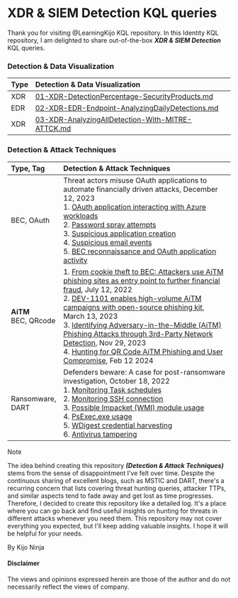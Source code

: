 # XDR & SIEM Detection KQL queries
Thank you for visiting @LearningKijo KQL repository.
In this Identity KQL repository, I am delighted to share out-of-the-box ***XDR & SIEM Detection*** KQL queries. 

### Detection & Data Visualization
| Type    | Detection & Data Visualization        |
|:--------|:--------------------------------------|
| XDR     | [01-XDR-DetectionPercentage-SecurityProducts.md](https://github.com/LearningKijo/KQL/blob/main/KQL-XDR-Hunting/XDR-SIEM-Detection/XDR-SIEM-Detection-Query-Repository/01-XDR-DetectionPercentage-SecurityProducts.md) |
| EDR     | [02-XDR-EDR-Endpoint-AnalyzingDailyDetections.md](https://github.com/LearningKijo/KQL/blob/main/KQL-XDR-Hunting/XDR-SIEM-Detection/XDR-SIEM-Detection-Query-Repository/02-XDR-EDR-Endpoint-AnalyzingDailyDetections.md) |
| XDR     | [03-XDR-AnalyzingAllDetection-With-MITRE-ATTCK.md](https://github.com/LearningKijo/KQL/blob/main/KQL-XDR-Hunting/XDR-SIEM-Detection/XDR-SIEM-Detection-Query-Repository/03-XDR-AnalyzingAllDetections-With-MITRE-ATTCK.md)

### Detection & Attack Techniques   
| Type, Tag   | Detection & Attack Techniques         |
|:------------|:--------------------------------------|
| BEC, OAuth | Threat actors misuse OAuth applications to automate financially driven attacks, December 12, 2023 <br> 1. [OAuth application interacting with Azure workloads](https://github.com/LearningKijo/KQL/blob/main/KQL-XDR-Hunting/XDR-SIEM-Detection/XDR-SIEM-AttackTechniques-Query-Repository/20231212-MSSecurityBlog-OAuthApplications-OAuthApptoAzureWorkloads.md) <br> 2. [Password spray attempts](https://github.com/LearningKijo/KQL/blob/main/KQL-XDR-Hunting/XDR-SIEM-Detection/XDR-SIEM-AttackTechniques-Query-Repository/20231212-MSSecurityBlog-OAuthApplications-PasswordSprayAttempts.md) <br> 3. [Suspicious application creation](https://github.com/LearningKijo/KQL/blob/main/KQL-XDR-Hunting/XDR-SIEM-Detection/XDR-SIEM-AttackTechniques-Query-Repository/20231212-MSSecurityBlog-OAuthApplications-SuspiciousAppCreation.md) <br> 4. [Suspicious email events](https://github.com/LearningKijo/KQL/blob/main/KQL-XDR-Hunting/XDR-SIEM-Detection/XDR-SIEM-AttackTechniques-Query-Repository/20231212-MSSecurityBlog-OAuthApplications-SuspiciousEmailEvents.md) <br> 5. [BEC reconnaissance and OAuth application activity](https://github.com/LearningKijo/KQL/blob/main/KQL-XDR-Hunting/XDR-SIEM-Detection/XDR-SIEM-AttackTechniques-Query-Repository/20231212-MSSecurityBlog-OAuthApplications-BECreconnaissanceOAuthApp.md) |
| **AiTM** <br> BEC, QRcode | 1. [From cookie theft to BEC: Attackers use AiTM phishing sites as entry point to further financial fraud](https://github.com/LearningKijo/KQL/blob/main/KQL-XDR-Hunting/XDR-SIEM-Detection/XDR-SIEM-AttackTechniques-Query-Repository/20220712-MSSecurityBlog-AiTM-HuntingQueries.md), July 12, 2022 <br> 2. [DEV-1101 enables high-volume AiTM campaigns with open-source phishing kit](https://github.com/LearningKijo/KQL/blob/main/KQL-XDR-Hunting/XDR-SIEM-Detection/XDR-SIEM-AttackTechniques-Query-Repository/20230313-MSSecurityBlog-AiTM-MicrosoftSentinel-AnalyticsTemplate.md), March 13, 2023 <br> 3. [Identifying Adversary-in-the-Middle (AiTM) Phishing Attacks through 3rd-Party Network Detection](https://github.com/LearningKijo/KQL/blob/main/KQL-XDR-Hunting/XDR-SIEM-Detection/XDR-SIEM-AttackTechniques-Query-Repository/20231129-MSSentinelBlog-AiTM-HuntingQueries.md), Nov 29, 2023 <br> 4. [Hunting for QR Code AiTM Phishing and User Compromise](https://github.com/LearningKijo/KQL/blob/main/KQL-XDR-Hunting/XDR-SIEM-Detection/XDR-SIEM-AttackTechniques-Query-Repository/20240212-MSSecExpertBlog-QRCodeAiTMPhishing.md), Feb 12 2024 |
| Ransomware, <br> DART| Defenders beware: A case for post-ransomware investigation, October 18, 2022 <br> 1. [Monitoring Task schedules](https://github.com/LearningKijo/KQL/blob/main/KQL-XDR-Hunting/XDR-SIEM-Detection/XDR-SIEM-AttackTechniques-Query-Repository/20221018-MSSecurityBlog-PostRansomware-Taskschedules.md) <br> 2. [Monitoring SSH connection](https://github.com/LearningKijo/KQL/blob/main/KQL-XDR-Hunting/XDR-SIEM-Detection/XDR-SIEM-AttackTechniques-Query-Repository/20221018-MSSecurityBlog-PostRansomware-SSHconnection.md) <br> 3. [Possible Impacket (WMI) module usage](https://github.com/LearningKijo/KQL/blob/main/KQL-XDR-Hunting/XDR-SIEM-Detection/XDR-SIEM-AttackTechniques-Query-Repository/20221018-MSSecurityBlog-PostRansomware-Impacket.md) <br> 4. [PsExec.exe usage](https://github.com/LearningKijo/KQL/blob/main/KQL-XDR-Hunting/XDR-SIEM-Detection/XDR-SIEM-AttackTechniques-Query-Repository/20221018-MSSecurityBlog-PostRansomware-PsExec.md) <br> 5. [WDigest credential harvesting](https://github.com/LearningKijo/KQL/blob/main/KQL-XDR-Hunting/XDR-SIEM-Detection/XDR-SIEM-AttackTechniques-Query-Repository/20221018-MSSecurityBlog-PostRansomware-WDigest.md) <br> 6. [Antivirus tampering](https://github.com/LearningKijo/KQL/blob/main/KQL-XDR-Hunting/XDR-SIEM-Detection/XDR-SIEM-AttackTechniques-Query-Repository/20221018-MSSecurityBlog-PostRansomware-AntivirusTampering.md)|

> [!Note]
> The idea behind creating this repository ***(Detection & Attack Techniques)*** stems from the sense of disappointment I've felt over time.
> Despite the continuous sharing of excellent blogs, such as MSTIC and DART, there's a recurring concern that lists covering threat hunting queries, attacker TTPs, and similar aspects tend to fade away and get lost as time progresses.
> Therefore, I decided to create this repository like a detailed log. It's a place where you can go back and find useful insights on hunting for threats in different attacks whenever you need them.
> This repository may not cover everything you expected, but I'll keep adding valuable insights. I hope it will be helpful for your needs.
>
> By Kijo Ninja

#### Disclaimer
The views and opinions expressed herein are those of the author and do not necessarily reflect the views of company.
